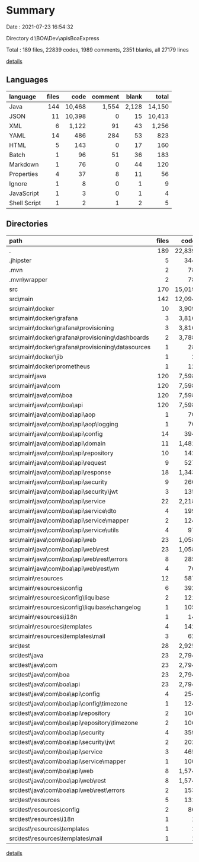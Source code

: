 # Summary

Date : 2021-07-23 16:54:32

Directory d:\BOA\Dev\apisBoaExpress

Total : 189 files,  22839 codes, 1989 comments, 2351 blanks, all 27179 lines

[details](details.md)

## Languages
| language | files | code | comment | blank | total |
| :--- | ---: | ---: | ---: | ---: | ---: |
| Java | 144 | 10,468 | 1,554 | 2,128 | 14,150 |
| JSON | 11 | 10,398 | 0 | 15 | 10,413 |
| XML | 6 | 1,122 | 91 | 43 | 1,256 |
| YAML | 14 | 486 | 284 | 53 | 823 |
| HTML | 5 | 143 | 0 | 17 | 160 |
| Batch | 1 | 96 | 51 | 36 | 183 |
| Markdown | 1 | 76 | 0 | 44 | 120 |
| Properties | 4 | 37 | 8 | 11 | 56 |
| Ignore | 1 | 8 | 0 | 1 | 9 |
| JavaScript | 1 | 3 | 0 | 1 | 4 |
| Shell Script | 1 | 2 | 1 | 2 | 5 |

## Directories
| path | files | code | comment | blank | total |
| :--- | ---: | ---: | ---: | ---: | ---: |
| . | 189 | 22,839 | 1,989 | 2,351 | 27,179 |
| .jhipster | 5 | 344 | 0 | 5 | 349 |
| .mvn | 2 | 78 | 31 | 12 | 121 |
| .mvn\wrapper | 2 | 78 | 31 | 12 | 121 |
| src | 170 | 15,019 | 1,843 | 2,223 | 19,085 |
| src\main | 142 | 12,094 | 1,654 | 1,650 | 15,398 |
| src\main\docker | 10 | 3,909 | 94 | 20 | 4,023 |
| src\main\docker\grafana | 3 | 3,816 | 20 | 6 | 3,842 |
| src\main\docker\grafana\provisioning | 3 | 3,816 | 20 | 6 | 3,842 |
| src\main\docker\grafana\provisioning\dashboards | 2 | 3,788 | 0 | 3 | 3,791 |
| src\main\docker\grafana\provisioning\datasources | 1 | 28 | 20 | 3 | 51 |
| src\main\docker\jib | 1 | 2 | 1 | 2 | 5 |
| src\main\docker\prometheus | 1 | 12 | 15 | 5 | 32 |
| src\main\java | 120 | 7,598 | 1,375 | 1,562 | 10,535 |
| src\main\java\com | 120 | 7,598 | 1,375 | 1,562 | 10,535 |
| src\main\java\com\boa | 120 | 7,598 | 1,375 | 1,562 | 10,535 |
| src\main\java\com\boa\api | 120 | 7,598 | 1,375 | 1,562 | 10,535 |
| src\main\java\com\boa\api\aop | 1 | 70 | 32 | 10 | 112 |
| src\main\java\com\boa\api\aop\logging | 1 | 70 | 32 | 10 | 112 |
| src\main\java\com\boa\api\config | 14 | 394 | 99 | 85 | 578 |
| src\main\java\com\boa\api\domain | 11 | 1,481 | 47 | 366 | 1,894 |
| src\main\java\com\boa\api\repository | 10 | 142 | 29 | 48 | 219 |
| src\main\java\com\boa\api\request | 9 | 527 | 0 | 144 | 671 |
| src\main\java\com\boa\api\response | 18 | 1,343 | 0 | 344 | 1,687 |
| src\main\java\com\boa\api\security | 9 | 260 | 43 | 69 | 372 |
| src\main\java\com\boa\api\security\jwt | 3 | 135 | 4 | 32 | 171 |
| src\main\java\com\boa\api\service | 22 | 2,218 | 352 | 265 | 2,835 |
| src\main\java\com\boa\api\service\dto | 4 | 199 | 18 | 67 | 284 |
| src\main\java\com\boa\api\service\mapper | 2 | 124 | 9 | 22 | 155 |
| src\main\java\com\boa\api\service\utils | 4 | 97 | 105 | 18 | 220 |
| src\main\java\com\boa\api\web | 23 | 1,058 | 756 | 215 | 2,029 |
| src\main\java\com\boa\api\web\rest | 23 | 1,058 | 756 | 215 | 2,029 |
| src\main\java\com\boa\api\web\rest\errors | 8 | 285 | 13 | 62 | 360 |
| src\main\java\com\boa\api\web\rest\vm | 4 | 76 | 15 | 32 | 123 |
| src\main\resources | 12 | 587 | 185 | 68 | 840 |
| src\main\resources\config | 6 | 392 | 157 | 41 | 590 |
| src\main\resources\config\liquibase | 2 | 121 | 7 | 14 | 142 |
| src\main\resources\config\liquibase\changelog | 1 | 105 | 4 | 11 | 120 |
| src\main\resources\i18n | 1 | 14 | 4 | 4 | 22 |
| src\main\resources\templates | 4 | 142 | 0 | 16 | 158 |
| src\main\resources\templates\mail | 3 | 62 | 0 | 3 | 65 |
| src\test | 28 | 2,925 | 189 | 573 | 3,687 |
| src\test\java | 23 | 2,794 | 148 | 555 | 3,497 |
| src\test\java\com | 23 | 2,794 | 148 | 555 | 3,497 |
| src\test\java\com\boa | 23 | 2,794 | 148 | 555 | 3,497 |
| src\test\java\com\boa\api | 23 | 2,794 | 148 | 555 | 3,497 |
| src\test\java\com\boa\api\config | 4 | 254 | 6 | 76 | 336 |
| src\test\java\com\boa\api\config\timezone | 1 | 124 | 3 | 36 | 163 |
| src\test\java\com\boa\api\repository | 2 | 106 | 4 | 35 | 145 |
| src\test\java\com\boa\api\repository\timezone | 2 | 106 | 4 | 35 | 145 |
| src\test\java\com\boa\api\security | 4 | 359 | 6 | 71 | 436 |
| src\test\java\com\boa\api\security\jwt | 2 | 202 | 0 | 44 | 246 |
| src\test\java\com\boa\api\service | 3 | 465 | 13 | 85 | 563 |
| src\test\java\com\boa\api\service\mapper | 1 | 100 | 3 | 30 | 133 |
| src\test\java\com\boa\api\web | 8 | 1,574 | 116 | 279 | 1,969 |
| src\test\java\com\boa\api\web\rest | 8 | 1,574 | 116 | 279 | 1,969 |
| src\test\java\com\boa\api\web\rest\errors | 2 | 153 | 3 | 30 | 186 |
| src\test\resources | 5 | 131 | 41 | 18 | 190 |
| src\test\resources\config | 2 | 86 | 41 | 9 | 136 |
| src\test\resources\i18n | 1 | 1 | 0 | 1 | 2 |
| src\test\resources\templates | 1 | 1 | 0 | 1 | 2 |
| src\test\resources\templates\mail | 1 | 1 | 0 | 1 | 2 |

[details](details.md)